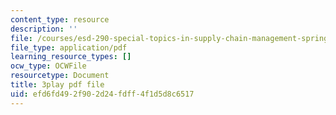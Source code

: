 ```yaml
---
content_type: resource
description: ''
file: /courses/esd-290-special-topics-in-supply-chain-management-spring-2005/efd6fd492f902d24fdff4f1d5d8c6517_b9X0osuciZI.pdf
file_type: application/pdf
learning_resource_types: []
ocw_type: OCWFile
resourcetype: Document
title: 3play pdf file
uid: efd6fd49-2f90-2d24-fdff-4f1d5d8c6517
---
```

